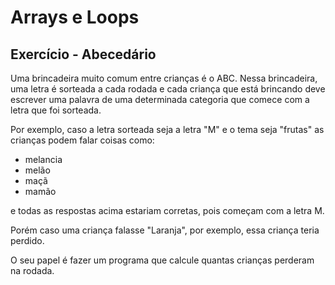 # Arrays e Loops

## Exercício - Abecedário


Uma brincadeira muito comum entre crianças é o ABC. Nessa brincadeira, uma letra é sorteada a cada rodada e cada criança que está brincando deve escrever uma palavra de uma determinada categoria que comece com a letra que foi sorteada.

Por exemplo, caso a letra sorteada seja a letra "M" e o tema seja "frutas" as crianças podem falar coisas como:

- melancia
- melão
- maçã
- mamão

e todas as respostas acima estariam corretas, pois começam com a letra M.

Porém caso uma criança falasse "Laranja", por exemplo, essa criança teria perdido.

O seu papel é fazer um programa que calcule quantas crianças perderam na rodada.

